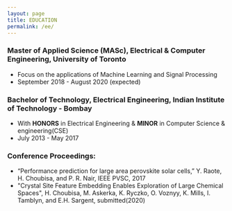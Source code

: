 ```yaml
---
layout: page
title: EDUCATION
permalink: /ee/
---
```


### Master of Applied Science (MASc), Electrical & Computer Engineering, University of Toronto
* Focus on the applications of Machine Learning and Signal Processing
* September 2018 - August 2020 (expected)

### Bachelor of Technology, Electrical Engineering, Indian Institute of Technology - Bombay
* With **HONORS** in Electrical Engineering & **MINOR** in Computer Science & engineering(CSE) 
* July 2013 - May 2017

### Conference Proceedings:
* “Performance prediction for large area perovskite solar cells,” Y. Raote, H. Choubisa, and P. R. Nair, IEEE PVSC, 2017
* "Crystal Site Feature Embedding Enables Exploration of Large Chemical Spaces", H. Choubisa, M. Askerka, K. Ryczko, O. Voznyy, K. Mills, I. Tamblyn, and E.H. Sargent, submitted(2020)

